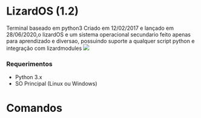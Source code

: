 # LizardOS (1.2)
Terminal baseado em python3
Criado em 12/02/2017 e lançado em 28/06/2020,o lizardOS e um sistema operacional secundario feito apenas para aprendizado e diversao, possuindo suporte a qualquer script python e integração com lizardmodules
<img src="https://png.pngtree.com/png-vector/20191113/ourlarge/pngtree-lizard-icon-cartoon-style-png-image_1967363.jpg">
### Requerimentos
- Python 3.x
- SO Principal (Linux ou Windows)

# Comandos

